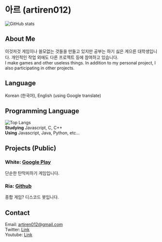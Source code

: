 # 아르 (artiren012)
![GitHub stats](https://github-readme-stats.vercel.app/api?username=artiren012&show_icons=true&theme=dark&rank_icon=github)
## About Me
이것저것 게임이나 쓸모없는 것들을 만들고 있지만 공부는 하기 싫은 게으른 대학생입니다. 개인적인 작업 외에도 다른 프로젝트 등에 참여하고 있습니다.  
I make games and other useless things. In addition to my personal project, I also participating in other projects.

## Language
Korean (한국어), English (using Google translate)

## Programming Language
![Top Langs](https://github-readme-stats.vercel.app/api/top-langs/?username=artiren012&layout=compact&theme=dark)  
**Studying** Javascript, C, C++  
**Using** Javascript, Java, Python, etc...

## Projects (Public)
### White: [Google Play](https://play.google.com/store/apps/details?id=com.arti.white)
단순한 탄막피하기 게임입니다.
### Ria: [Github](https://github.com/artiren012/Ria)
종합 게임? 디스코드 봇입니다.

## Contact
Email: artiren012@gmail.com  
Twitter: [Link](https://twitter.com/artiren012)  
Youtube: [Link](https://youtube.com/@ar012)
